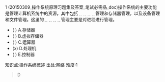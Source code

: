 1
(20150309_操作系统原理习题集及答案_笔试必需品_doc)操作系统的主要功能是管理计算机系统中的资源，其中包括﹎﹎﹎﹎管理和存储器管理，以及设备管理
和文件管理。这里的﹎﹎﹎﹎管理主要是对进程进行管理。
- ( ) A.存储器
- ( ) B.虚拟存储器
- ( ) C.运算器
- (x) D.处理机
- ( ) E.控制器

知识点:操作系统概述
出处:网络
难度:1
> D
